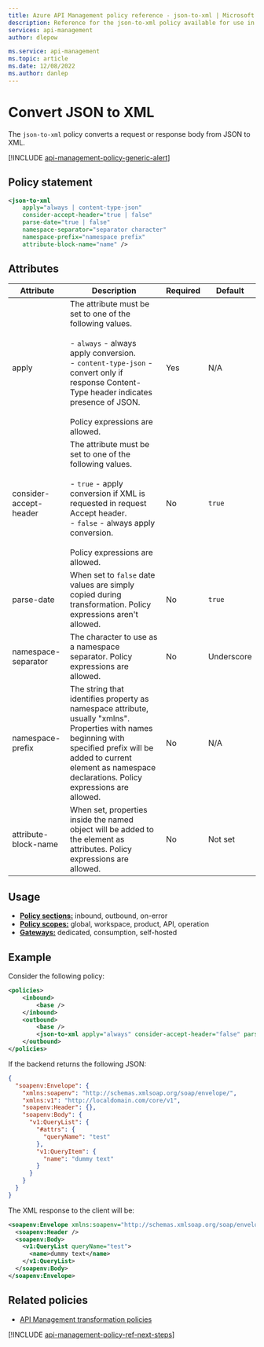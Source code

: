 ```yaml
---
title: Azure API Management policy reference - json-to-xml | Microsoft Docs
description: Reference for the json-to-xml policy available for use in Azure API Management. Provides policy usage, settings, and examples.
services: api-management
author: dlepow

ms.service: api-management
ms.topic: article
ms.date: 12/08/2022
ms.author: danlep
---
```


# Convert JSON to XML
The `json-to-xml` policy converts a request or response body from JSON to XML.

[!INCLUDE [api-management-policy-generic-alert](../../includes/api-management-policy-generic-alert.md)]

## Policy statement

```xml
<json-to-xml 
    apply="always | content-type-json" 
    consider-accept-header="true | false" 
    parse-date="true | false" 
    namespace-separator="separator character"
    namespace-prefix="namespace prefix"
    attribute-block-name="name" />
```

## Attributes

| Attribute         | Description                                            | Required | Default |
| ----------------- | ------------------------------------------------------ | -------- | ------- |
|apply|The attribute must be set to one of the following values.<br /><br /> -   `always` - always apply conversion.<br />-   `content-type-json` - convert only if response Content-Type header indicates presence of JSON.<br/><br/>Policy expressions are allowed.|Yes|N/A|
|consider-accept-header|The attribute must be set to one of the following values.<br /><br /> -   `true` - apply conversion if XML is requested in request Accept header.<br />-   `false` - always apply conversion.<br/><br/>Policy expressions are allowed.|No|`true`|
|parse-date|When set to `false` date values are simply copied during transformation. Policy expressions aren't allowed.|No|`true`|
|namespace-separator|The character to use as a namespace separator. Policy expressions are allowed.|No|Underscore|
|namespace-prefix|The string that identifies property as namespace attribute, usually "xmlns". Properties with names beginning with specified prefix will be added to current element as namespace declarations. Policy expressions are allowed.|No|N/A|
|attribute-block-name|When set, properties inside the named object will be added to the element as attributes. Policy expressions are allowed.|No|Not set|

## Usage

- [**Policy sections:**](./api-management-howto-policies.md#sections) inbound, outbound, on-error
- [**Policy scopes:**](./api-management-howto-policies.md#scopes) global, workspace, product, API, operation
-  [**Gateways:**](api-management-gateways-overview.md) dedicated, consumption, self-hosted

## Example

Consider the following policy:

```xml
<policies>
    <inbound>
        <base />
    </inbound>
    <outbound>
        <base />
        <json-to-xml apply="always" consider-accept-header="false" parse-date="false" namespace-separator=":" namespace-prefix="xmlns" attribute-block-name="#attrs" />
    </outbound>
</policies>
```

If the backend returns the following JSON:

``` json
{
  "soapenv:Envelope": {
    "xmlns:soapenv": "http://schemas.xmlsoap.org/soap/envelope/",
    "xmlns:v1": "http://localdomain.com/core/v1",
    "soapenv:Header": {},
    "soapenv:Body": {
      "v1:QueryList": {
        "#attrs": {
          "queryName": "test"
        },
        "v1:QueryItem": {
          "name": "dummy text"
        }
      }
    }
  }
}
```

The XML response to the client will be:

``` xml
<soapenv:Envelope xmlns:soapenv="http://schemas.xmlsoap.org/soap/envelope/" xmlns:v1="http://localdomain.com/core/v1">
  <soapenv:Header />
  <soapenv:Body>
    <v1:QueryList queryName="test">
      <name>dummy text</name>
    </v1:QueryList>
  </soapenv:Body>
</soapenv:Envelope>
```



## Related policies

* [API Management transformation policies](api-management-transformation-policies.md)

[!INCLUDE [api-management-policy-ref-next-steps](../../includes/api-management-policy-ref-next-steps.md)]